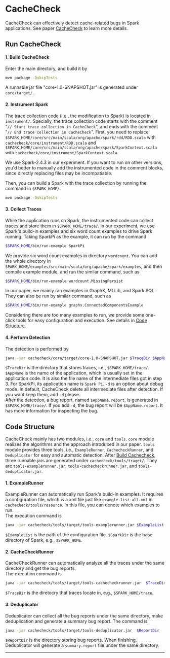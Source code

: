 # **CacheCheck**

CacheCheck can effectively detect cache-related bugs in Spark applications.
See paper [CacheCheck](http://www.tcse.cn/~wsdou/papers/2020-issta-cachecheck.pdf) to learn more details.

## **Run CacheCheck**
#### 1. Build CacheCheck
Enter the main directory, and build it by 
```bash
mvn package -DskipTests
``` 
A runnable jar file "core-1.0-SNAPSHOT.jar" is generated under `core/target/`.
#### 2. Instrument Spark
The trace collection code (i.e., the modification to Spark) is located in `instrument/`. Specially, the trace collection code starts with the comment "`// Start trace collection in CacheCheck`", and ends with the comment "`// End trace collection in CacheCheck`". 
First, you need to replace `$SPARK_HOME/core/src/main/scala/org/apache/spark/rdd/RDD.scala` with `cachecheck/core/instrument/RDD.scala` and `$SPARK_HOME/core/src/main/scala/org/apache/spark/SparkContext.scala` with `cachecheck/core/instrument/SparkContext.scala`.  

We use Spark-2.4.3 in our experiment. If you want to run on other versions, you'd better to manually add the instrumented code in the comment blocks, since directly replacing files may be incompatiable.

Then, you can build a Spark with the trace collection by running the command in `$SPARK_HOME/`: 
```bash
mvn package -DskipTests
```
#### 3. Collect Traces
While the application runs on Spark, the instrumented code can collect traces and store them in `$SPARK_HOME/trace/`.
In our experiment, we use Spark's build-in examples and six word count examples to drive Spark running. 
Taking SparkPi as the example, it can run by the command 
```bash
$SPARK_HOME/bin/run-example SparkPi
```
We provide six word count examples in directory `wordcount`. You can add the whole directory in `SPARK_HOME/examples/src/main/scala/org/apache/spark/examples`, and then compile example module, and run the similar command, such as
```bash
$SPARK_HOME/bin/run-example wordcount.MissingPersist
```  
In our paper, we mainly ran examples in GraphX, MLLib, and Spark SQL. They can also be run by similar command, such as 
```bash
$SPARK_HOME/bin/run-example graphx.ConnectedComponentsExample
```  
Considering there are too many examples to run, we provide some one-click tools for easy configuration and execution. See details in [Code Structure](#code-structure).  
#### 4. Perform Detection
The detection is performed by 
```bash
java -jar cachecheck/core/target/core-1.0-SNAPSHOT.jar $TraceDir $AppName [-d]
```
`$TraceDir` is the directory that stores traces, i.e., `$SPARK_HOME/trace/`. `$AppName` is the name of the application, which is usually set in the application code. It is also the file name of the intermediate files got in step 3. For SparkPi, its application name is `Spark Pi`. `-d` is an option about debug mode. In default, CacheCheck delete all intermediate files after detection. If you want keep them, add `-d` please.  
After the detection, a bug report, named `$AppName.report`, is generated  in `$SPARK_HOME/trace/`.
If you add `-d`, the bug report will be `$AppName.report`. It has more information for inspecting the bug.

## **Code Structure**
CacheCheck mainly has two modules, i.e., `core` and `tools`. `core` module realizes the algorithms and the approach introduced in our paper. `tools` module provides three tools, i.e., `ExampleRunner`, `CachecheckRunner`, and `Deduplicator` for easy and automatic detection. After [Build Cachecheck](#1-build-cachecheck), three runnable jars are generated under `cachecheck/tools/traget/`. They are `tools-examplerunner.jar`, `tools-cachecheckrunner.jar`, and `tools-deduplicator.jar`.  
#### 1. ExampleRunner
ExampleRunner can automatically run Spark's build-in examples. It requires a configuration file, which is a xml file just like `example-list-all.xml` in `cachecheck/tools/resource`. In this file, you can denote which examples to run.  
The execution command is 
```bash
java -jar cachecheck/tools/target/tools-examplerunner.jar $ExampleList $SparkDir
```
`$ExampleList` is the path of the configuration file. `$SparkDir` is the base directory of Spark, e.g., `$SPARK_HOME`.  
#### 2. CacheCheckRunner
CacheCheckRunner can automatically analyze all the traces under the same directory and get the bug reports.  
The execution command is 
```bash
java -jar cachecheck/tools/target/tools-cachecheckrunner.jar  $TraceDir
```
`$TraceDir` is the diretocry that traces locate in, e.g., `$SPARK_HOME/trace`.  
#### 3. Deduplicator
Deduplicator can collect all the bug reports under the same directory, make deduplication and generate a summary bug report. The command is 
```bash
java -jar cachecheck/tools/target/tools-deduplicator.jar  $ReportDir
``` 
`$ReportDir` is the directory storing bug reports. When finishing, Deduplicator will generate a `summary.report` file under the same directory.
***